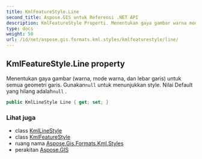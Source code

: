 ```yaml
---
title: KmlFeatureStyle.Line
second_title: Aspose.GIS untuk Referensi .NET API
description: KmlFeatureStyle Properti. Menentukan gaya gambar warna mode warna dan lebar garis untuk semua geometri garis. Gunakannull untuk menunjukkan style. Nilai Default yang hilang adalahnull .
type: docs
weight: 50
url: /id/net/aspose.gis.formats.kml.styles/kmlfeaturestyle/line/
---
```

## KmlFeatureStyle.Line property

Menentukan gaya gambar (warna, mode warna, dan lebar garis) untuk semua geometri garis. Gunakan`null` untuk menunjukkan style. Nilai Default yang hilang adalah`null` .

```csharp
public KmlLineStyle Line { get; set; }
```

### Lihat juga

* class [KmlLineStyle](../../kmllinestyle/)
* class [KmlFeatureStyle](../)
* ruang nama [Aspose.Gis.Formats.Kml.Styles](../../kmlfeaturestyle/)
* perakitan [Aspose.GIS](../../../)


